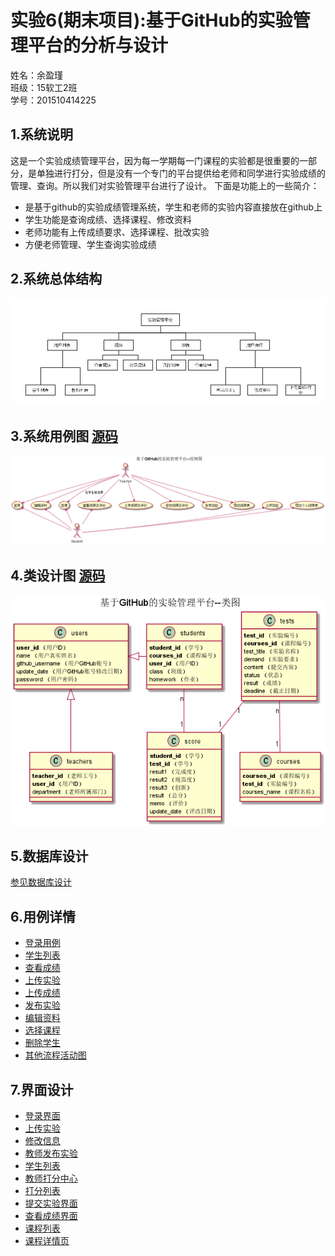 # 实验6(期末项目):基于GitHub的实验管理平台的分析与设计
姓名：余盈瑾<br>
班级：15软工2班<br>
学号：201510414225<br>

## 1.系统说明
这是一个实验成绩管理平台，因为每一学期每一门课程的实验都是很重要的一部分，是单独进行打分，但是没有一个专门的平台提供给老师和同学进行实验成绩的管理、查询。所以我们对实验管理平台进行了设计。
下面是功能上的一些简介：
- 是基于github的实验成绩管理系统，学生和老师的实验内容直接放在github上
- 学生功能是查询成绩、选择课程、修改资料
- 老师功能有上传成绩要求、选择课程、批改实验
- 方便老师管理、学生查询实验成绩

## 2.系统总体结构
![](pics/系统结构图.png)

## 3.系统用例图 [源码](puml/用例图.puml)
![](pics/用例图.png)

## 4.类设计图 [源码](puml/类图.puml)
![](pics/类图.png)

## 5.数据库设计 
[参见数据库设计](数据库设计.md)

## 6.用例详情
- [登录用例](用例/登录.md)
- [学生列表](用例/学生列表用例.md)
- [查看成绩](用例/查看成绩.md)
- [上传实验](用例/上传实验.md)
- [上传成绩](用例/上传成绩.md)
- [发布实验](用例/发布实验.md)
- [编辑资料](用例/用户编辑资料.md)
- [选择课程](用例/选择课程.md)
- [删除学生](用例/删除学生.md)
- [其他流程活动图](用例/其他活动图.md)

## 7.界面设计
- [登录界面](http://htmlpreview.github.io/？https://github.com/Fhinee/is_analysis/tree/master/test6/ui/home.html)
- [上传实验](http://htmlpreview.github.io/？https://github.com/Fhinee/is_analysis/tree/master/test6/ui/上传实验.html)
- [修改信息](http://htmlpreview.github.io/？https://github.com/Fhinee/is_analysis/tree/master/test6/ui/修改信息.html)
- [教师发布实验](http://htmlpreview.github.io/？https://github.com/Fhinee/is_analysis/tree/master/test6/ui/发布实验.html)
- [学生列表](http://htmlpreview.github.io/？https://github.com/Fhinee/is_analysis/tree/master/test6/ui/学生列表.html)
- [教师打分中心](http://htmlpreview.github.io/？https://github.com/Fhinee/is_analysis/tree/master/test6/ui/打分中心.html)
- [打分列表](http://htmlpreview.github.io/？https://github.com/Fhinee/is_analysis/tree/master/test6/ui/打分列表.html)
- [提交实验界面](http://htmlpreview.github.io/？https://github.com/Fhinee/is_analysis/tree/master/test6/ui/提交界面.html)
- [查看成绩界面](http://htmlpreview.github.io/？https://github.com/Fhinee/is_analysis/tree/master/test6/ui/查看成绩.html)
- [课程列表](http://htmlpreview.github.io/？https://github.com/Fhinee/is_analysis/tree/master/test6/ui/课程列表.html)
- [课程详情页](http://htmlpreview.github.io/？https://github.com/Fhinee/is_analysis/tree/master/test6/ui/课程详情页.html)
